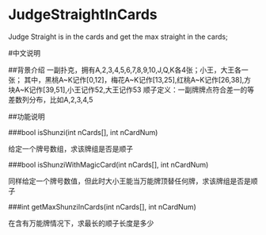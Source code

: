 # JudgeStraightInCards
Judge Straight is in the cards and get the max straight in the cards;

#中文说明

##背景介绍
 一副扑克，拥有A,2,3,4,5,6,7,8,9,10,J,Q,K各4张；小王，大王各一张；
 其中，黑桃A~K记作[0,12]，梅花A~K记作[13,25],红桃A~K记作[26,38],方块A~K记作[39,51],小王记作52,大王记作53
 顺子定义：一副牌牌点符合差一的等差数列分布，比如A,2,3,4,5

##功能说明

###bool isShunzi(int nCards[], int nCardNum)

给定一个牌号数组，求该牌组是否是顺子

###bool isShunziWithMagicCard(int nCards[], int nCardNum)

同样给定一个牌号数值，但此时大小王能当万能牌顶替任何牌，求该牌组是否是顺子

###int getMaxShunziInCards(int nCards[], int nCardNum)

在含有万能牌情况下，求最长的顺子长度是多少
